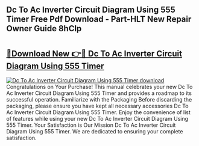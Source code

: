 ## Dc To Ac Inverter Circuit Diagram Using 555 Timer Free Pdf Download - Part-HLT New Repair Owner Guide 8hClp

# <h2><a href="http://dfl8v93.blite.top/?on=Dc+To+Ac+Inverter+Circuit+Diagram+Using+555+Timer">🔗Download New 👉🔴 Dc To Ac Inverter Circuit Diagram Using 555 Timer</a></h2>

[![Dc To Ac Inverter Circuit Diagram Using 555 Timer download](https://i.imgur.com/lujVjoI.png)](http://dfl8v93.blite.top/?on=Dc+To+Ac+Inverter+Circuit+Diagram+Using+555+Timer)
Congratulations on Your Purchase! This manual celebrates your new Dc To Ac Inverter Circuit Diagram Using 555 Timer and provides a roadmap to its successful operation. Familiarize with the Packaging Before discarding the packaging, please ensure you have kept all necessary accessories Dc To Ac Inverter Circuit Diagram Using 555 Timer. Enjoy the convenience of list of features while using your new Dc To Ac Inverter Circuit Diagram Using 555 Timer. Your Satisfaction is Our Mission Dc To Ac Inverter Circuit Diagram Using 555 Timer. We are dedicated to ensuring your complete satisfaction.
